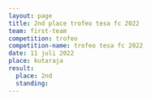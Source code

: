 ```yaml
---
layout: page
title: 2nd place trofeo tesa fc 2022
team: first-team
competition: trofeo
competition-name: trofeo tesa fc 2022
date: 11 juli 2022
place: kutaraja
result:
  place: 2nd
  standing:
---
```

